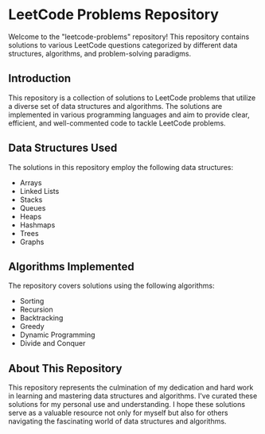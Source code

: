 # LeetCode Problems Repository

Welcome to the "leetcode-problems" repository! This repository contains solutions to various LeetCode questions categorized by different data structures, algorithms, and problem-solving paradigms.

## Introduction

This repository is a collection of solutions to LeetCode problems that utilize a diverse set of data structures and algorithms. The solutions are implemented in various programming languages and aim to provide clear, efficient, and well-commented code to tackle LeetCode problems.

## Data Structures Used

The solutions in this repository employ the following data structures:
- Arrays
- Linked Lists
- Stacks
- Queues
- Heaps
- Hashmaps
- Trees
- Graphs

## Algorithms Implemented

The repository covers solutions using the following algorithms:
- Sorting
- Recursion
- Backtracking
- Greedy
- Dynamic Programming
- Divide and Conquer

## About This Repository

This repository represents the culmination of my dedication and hard work in learning and mastering data structures and algorithms. I've curated these solutions for my personal use and understanding. I hope these solutions serve as a valuable resource not only for myself but also for others navigating the fascinating world of data structures and algorithms.
